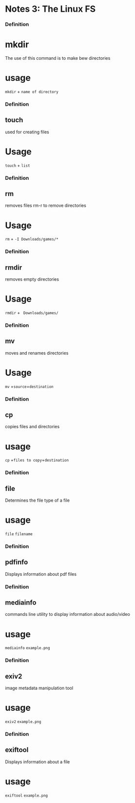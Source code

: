 # Notes 3: The Linux FS

### Definition 
# mkdir
The use of this command is to make bew directories 
# usage 
`mkdir` + `name of directory`
### Definition 
## touch
used for creating files
# Usage 
`touch` + `list`
### Definition 
## rm
removes files rm-r to remove directories 
# Usage
`rm` + `-I Downloads/games/*`
### Definition 
## rmdir
removes empty directories 
# Usage
`rmdir` + ` Downloads/games/`
### Definition 
## mv
moves and renames directories 
# Usage
`mv` +`source`+`destination`
### Definition 
## cp
copies files and directories 
# usage
`cp` +`files to copy`+`destination`
### Definition 
## file
Determines the file type of a file 
# usage
`file` `filename` 
### Definition 
## pdfinfo
Displays information about pdf files 
### Definition 
## mediainfo
commands line utility to display information about audio/video 
# usage
`mediainfo` `example.png`
### Definition 
## exiv2
image metadata manipulation tool 
# usage 
`exiv2` `example.png`
### Definition 
## exiftool
Displays information about a file 
# usage 
`exiftool` `example.png`